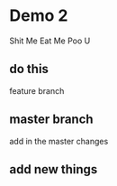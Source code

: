 # Demo 2

Shit Me
Eat Me
Poo U

## do this 
feature branch
## master branch
add in the master changes
## add new things
